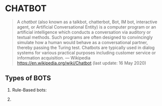 # CHATBOT

>A *chatbot* (also known as a talkbot, chatterbot, Bot, IM bot, interactive agent, or Artificial Conversational Entity) is a computer program or an artificial intelligence which conducts a conversation via auditory or textual methods. Such programs are often designed to convincingly simulate how a human would behave as a conversational partner, thereby passing the Turing test. Chatbots are typically used in dialog systems for various practical purposes including customer service or information acquisition. — Wikipedia https://en.wikipedia.org/wiki/Chatbot (last update: 16 May 2020)

## Types of BOTS
  1. Rule-Based bots:
  
  2.
